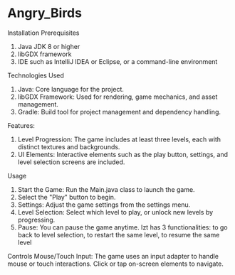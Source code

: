 # Angry_Birds

Installation
Prerequisites
1. Java JDK 8 or higher
2. libGDX framework
3. IDE such as IntelliJ IDEA or Eclipse, or a command-line environment

Technologies Used
1. Java: Core language for the project.
2. libGDX Framework: Used for rendering, game mechanics, and asset management.
3. Gradle: Build tool for project management and dependency handling.

Features:
1. Level Progression: The game includes at least three levels, each with distinct textures and backgrounds.
2. UI Elements: Interactive elements such as the play button, settings, and level selection screens are included.

Usage
1. Start the Game: Run the Main.java class to launch the game.
2. Select the "Play" button to begin.
3. Settings: Adjust the game settings from the settings menu.
4. Level Selection: Select which level to play, or unlock new levels by progressing.
5. Pause: You can pause the game anytime. Izt has 3 functionalities: to go back to level selection,
                                                                     to restart the same level,
                                                                     to resume the same level

Controls
Mouse/Touch Input: The game uses an input adapter to handle mouse or touch interactions. 
Click or tap on-screen elements to navigate.


